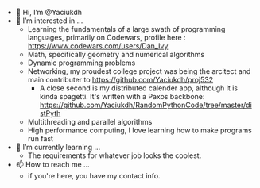 - 👋 Hi, I’m @Yaciukdh
- 👀 I’m interested in ...
   * Learning the fundamentals of a large swath of programming languages, primarily on Codewars, profile here : https://www.codewars.com/users/Dan_Ivy
   * Math, specifically geometry and numerical algorithms
   * Dynamic programming problems
   * Networking, my proudest college project was being the arcitect and main contributer to https://github.com/Yaciukdh/proj532
     * A close second is my distributed calender app, although it is kinda spagetti. It's written with a Paxos backbone: https://github.com/Yaciukdh/RandomPythonCode/tree/master/distPyth
   * Multithreading and parallel algorithms
   * High performance computing, I love learning how to make programs run fast
- 🌱 I’m currently learning ...
  * The requirements for whatever job looks the coolest.
- 📫 How to reach me ... 
  * if you're here, you have my contact info. 

<!---
Yaciukdh/Yaciukdh is a ✨ special ✨ repository because its `README.md` (this file) appears on your GitHub profile.
You can click the Preview link to take a look at your changes.
--->

